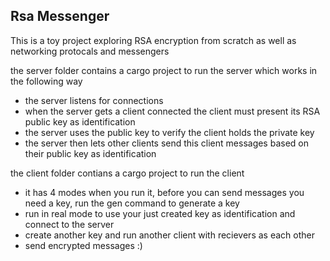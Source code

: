 ## Rsa Messenger
This is a toy project exploring RSA encryption from scratch as well as networking protocals and messengers

the server folder contains a cargo project to run the server which works in the following way
* the server listens for connections
* when the server gets a client connected the client must present its RSA public key as identification
* the server uses the public key to verify the client holds the private key 
* the server then lets other clients send this client messages based on their public key as identification

the client folder contians a cargo project to run the client
* it has 4 modes when you run it, before you can send messages you need a key, run the gen command to generate a key
* run in real mode to use your just created key as identification and connect to the server
* create another key and run another client with recievers as each other
* send encrypted messages :)